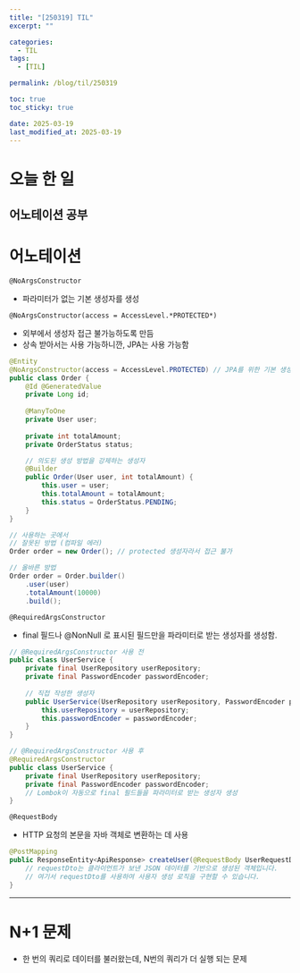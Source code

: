 ```yaml
---
title: "[250319] TIL"
excerpt: ""

categories:
  - TIL
tags:
  - [TIL]

permalink: /blog/til/250319

toc: true
toc_sticky: true

date: 2025-03-19
last_modified_at: 2025-03-19
---
```



# 오늘 한 일

## 어노테이션 공부
# 어노테이션

`@NoArgsConstructor`

- 파라미터가 없는 기본 생성자를 생성

`@NoArgsConstructor(access = AccessLevel.*PROTECTED*)`

- 외부에서 생성자 접근 불가능하도록 만듬
- 상속 받아서는 사용 가능하니깐, JPA는 사용 가능함

```java
@Entity
@NoArgsConstructor(access = AccessLevel.PROTECTED) // JPA를 위한 기본 생성자
public class Order {
    @Id @GeneratedValue
    private Long id;
    
    @ManyToOne
    private User user;
    
    private int totalAmount;
    private OrderStatus status;

    // 의도된 생성 방법을 강제하는 생성자
    @Builder
    public Order(User user, int totalAmount) {
        this.user = user;
        this.totalAmount = totalAmount;
        this.status = OrderStatus.PENDING;
    }
}

// 사용하는 곳에서
// 잘못된 방법 (컴파일 에러)
Order order = new Order(); // protected 생성자라서 접근 불가

// 올바른 방법
Order order = Order.builder()
    .user(user)
    .totalAmount(10000)
    .build();
```

`@RequiredArgsConstructor`

- final 필드나 @NonNull 로 표시된 필드만을 파라미터로 받는 생성자를 생성함.

```java
// @RequiredArgsConstructor 사용 전
public class UserService {
    private final UserRepository userRepository;
    private final PasswordEncoder passwordEncoder;
    
    // 직접 작성한 생성자
    public UserService(UserRepository userRepository, PasswordEncoder passwordEncoder) {
        this.userRepository = userRepository;
        this.passwordEncoder = passwordEncoder;
    }
}

// @RequiredArgsConstructor 사용 후
@RequiredArgsConstructor
public class UserService {
    private final UserRepository userRepository;
    private final PasswordEncoder passwordEncoder;
    // Lombok이 자동으로 final 필드들을 파라미터로 받는 생성자 생성
}
```

`@RequestBody`

- HTTP 요청의 본문을 자바 객체로 변환하는 데 사용

```java
@PostMapping
public ResponseEntity<ApiResponse> createUser(@RequestBody UserRequestDto requestDto) {
    // requestDto는 클라이언트가 보낸 JSON 데이터를 기반으로 생성된 객체입니다.
    // 여기서 requestDto를 사용하여 사용자 생성 로직을 구현할 수 있습니다.
}
```

---

# N+1 문제

- 한 번의 쿼리로 데이터를 불러왔는데, N번의 쿼리가 더 실행 되는 문제